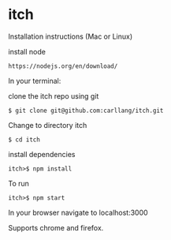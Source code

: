 # itch

Installation instructions (Mac or Linux)

install node
```
https://nodejs.org/en/download/
```

In your terminal:

clone the itch repo using git
```
$ git clone git@github.com:carllang/itch.git
```
Change to directory itch
```
$ cd itch
```
install dependencies
```
itch>$ npm install
```

To run
```
itch>$ npm start
```

In your browser navigate to localhost:3000

Supports chrome and firefox.
